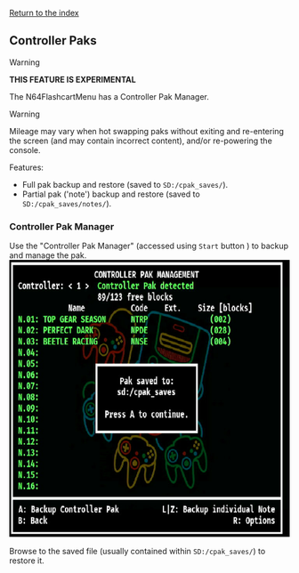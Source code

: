 [Return to the index](./00_index.md)
## Controller Paks

> [!WARNING]
> **THIS FEATURE IS EXPERIMENTAL**

The N64FlashcartMenu has a Controller Pak Manager.

> [!WARNING]
> Mileage may vary when hot swapping paks without exiting and re-entering the screen (and may contain incorrect content), and/or re-powering the console.

Features:
- Full pak backup and restore (saved to `SD:/cpak_saves/`).
- Partial pak ('note') backup and restore (saved to `SD:/cpak_saves/notes/`).


### Controller Pak Manager
Use the "Controller Pak Manager" (accessed using `Start` button ) to backup and manage the pak.
![Backup Controller Pak](./images/cpak-manager.png "Backup Controller Pak confirmation") 

Browse to the saved file (usually contained within `SD:/cpak_saves/`) to restore it.
